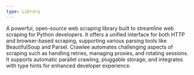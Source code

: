 ```yaml
---
type: Library
---
```


A powerful, open-source web scraping library built to streamline web scraping for Python developers. It offers a unified interface for both HTTP and browser-based scraping, supporting various parsing tools like BeautifulSoup and Parsel. Crawlee automates challenging aspects of scraping such as handling retries, managing proxies, and rotating sessions. It supports automatic parallel crawling, pluggable storage, and integrates with type hints for enhanced developer experience.
